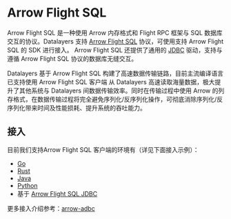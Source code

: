 # Arrow Flight SQL

Arrow Flight SQL 是一种使用 Arrow 内存格式和 Flight RPC 框架与 SQL 数据库交互的协议。Datalayers 支持 [Arrow Flight SQL](https://arrow.apache.org/docs/format/FlightSql.html#arrow-flight-sql) 协议，可使用支持 Arrow Flight SQL 的 SDK 进行接入。 Arrow Flight SQL 还提供了通用的 [JDBC](https://mvnrepository.com/artifact/org.apache.arrow/flight-sql-jdbc-driver) 驱动，支持与遵循 Arrow Flight SQL 协议的数据库无缝交互。

Datalayers 基于 Arrow Flight SQL 构建了高速数据传输链路，目前主流编译语言已支持使用 Arrow Flight SQL 客户端 从 Datalayers 高速读取海量数据，极大提升了其他系统与 Datalayers 间数据传输效率。同时在传输过程中使用 Arrow 的列存格式，在数据传输过程将完全避免序列化/反序列化操作，可彻底消除序列化/反序列化带来时间及性能损耗、提升系统的吞吐能力。

## 接入

目前我们支持Arrow Flight SQL 客户端的环境有（详见下面接入示例）：

* [Go](https://github.com/datalayers-io/examples/tree/main/go)
* [Rust](https://github.com/datalayers-io/examples/tree/main/rust)
* [Java](https://github.com/datalayers-io/examples/tree/main/java)
* [Python](https://github.com/datalayers-io/examples/tree/main/python)
* 基于 [Arrow Flight SQL JDBC](https://mvnrepository.com/artifact/org.apache.arrow/flight-sql-jdbc-driver)

更多接入介绍参考：[arrow-adbc](https://github.com/apache/arrow-adbc)
